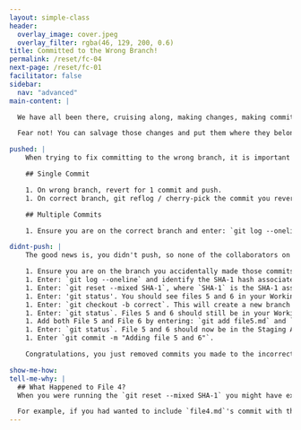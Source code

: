 ```yaml
---
layout: simple-class
header:
  overlay_image: cover.jpeg
  overlay_filter: rgba(46, 129, 200, 0.6)
title: Committed to the Wrong Branch!
permalink: /reset/fc-04
next-page: /reset/fc-01
facilitator: false
sidebar:
  nav: "advanced"
main-content: |  

  We have all been there, cruising along, making changes, making commits, and just as you are about to call it a night, you realize you just commited all of your changes to `Master` and not that new branch you forgot to `checkout` to.

  Fear not! You can salvage those changes and put them where they belong! Next time, try to remember to run a quick `git checkout BRANCH` before you get to working on that sweet Pull Request :wink:.

pushed: |
    When trying to fix committing to the wrong branch, it is important to identify if you need to fix 1 commit or multiple commits before continuing.

    ## Single Commit

    1. On wrong branch, revert for 1 commit and push.
    1. On correct branch, git reflog / cherry-pick the commit you reverted

    ## Multiple Commits

    1. Ensure you are on the correct branch and enter: `git log --oneline`. Identify the SHA-1 hashes for the different commits you need

didnt-push: |
    The good news is, you didn't push, so none of the collaborators on your project know you just committed a bunch of changes directly to `Master` on 'accident' (I mean, lets be serious, those changes are awesome and are definitely gonna get merged). Here is how we can fix that 'mistake'.

    1. Ensure you are on the branch you accidentally made those commits to. If you followed the 'Setting Up Your Scenario Environment' directions, you should have made a commit to a branch you _might_ have named `test`.
    1. Enter: `git log --oneline` and identify the SHA-1 hash associated with the commit for **adding file 4**.
    1. Enter: `git reset --mixed SHA-1`, where `SHA-1` is the SHA-1 associated with the **adding file 4** commit.
    1. Enter: 'git status'. You should see files 5 and 6 in your Working Directory.
    1. Enter: `git checkout -b correct`. This will create a new branch named `correct` and check it out.
    1. Enter: `git status`. Files 5 and 6 should still be in your Working Directory waiting to be added to a commit.
    1. Add both File 5 and File 6 by entering: `git add file5.md` and `git add file6.md`.
    1. Enter: `git status`. File 5 and 6 should now be in the Staging Area waiting to be committed.
    1. Enter `git commit -m "Adding file 5 and 6"`.

    Congratulations, you just removed commits you made to the incorrect branch and added them to the correct branch!

show-me-how:
tell-me-why: |
  ## What Happened to File 4?
  When you were running the `git reset --mixed SHA-1` you might have expected `file4.md` to be included in the files that got sent to the Working Directory. This is a very misconception when it comes to `git reset`, so don't worry, you are not alone! When you run `git reset`, you are identifying the commit that you want to `reset` to. So anything that happened after the identified commit needs to be modified with the `git reset` command.

  For example, if you had wanted to include `file4.md`'s commit with the `reset` command, you would have needed to use the SHA-1 associated with the `adding file 3` commit.  
---
```

